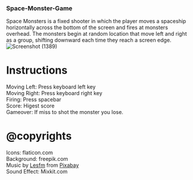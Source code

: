 ### Space-Monster-Game

Space Monsters is a fixed shooter in which the player moves a spaceship horizontally across the bottom of the screen and fires at monsters overhead. The monsters begin at random location that move left and right as a group, shifting downward each time they reach a screen edge. <br />![Screenshot (1389)](https://user-images.githubusercontent.com/79809661/169690570-2dd0cc0a-26f4-44f1-b441-4c16002fcde3.png)

# Instructions 
Moving Left: Press keyboard left key <br />
Moving Right: Press keyboard right key <br />
Firing: Press spacebar <br />
Score: Higest score <br />
Gameover: If miss to shot the monster you lose. <br /> 

# @copyrights <br />
Icons: flaticon.com <br />
Background: freepik.com <br />
Music by <a href="/users/lesfm-22579021/?tab=audio&amp;utm_source=link-attribution&amp;utm_medium=referral&amp;utm_campaign=audio&amp;utm_content=110624">Lesfm</a> from <a href="https://pixabay.com/music/?utm_source=link-attribution&amp;utm_medium=referral&amp;utm_campaign=music&amp;utm_content=110624">Pixabay</a> <br />
Sound Effect: Mixkit.com <br />

